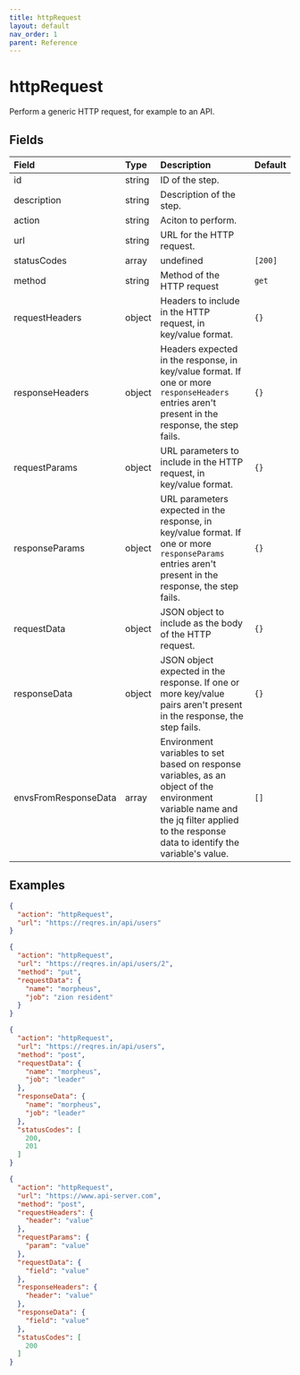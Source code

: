 ```yaml
---
title: httpRequest
layout: default
nav_order: 1
parent: Reference
---
```


# httpRequest

Perform a generic HTTP request, for example to an API.

## Fields

Field | Type | Description | Default
:-- | :-- | :-- | :--
id | string | ID of the step. | 
description | string | Description of the step. | 
action | string | Aciton to perform. | 
url | string | URL for the HTTP request. | 
statusCodes | array | undefined | `[200]`
method | string | Method of the HTTP request | `get`
requestHeaders | object | Headers to include in the HTTP request, in key/value format. | `{}`
responseHeaders | object | Headers expected in the response, in key/value format. If one or more `responseHeaders` entries aren't present in the response, the step fails. | `{}`
requestParams | object | URL parameters to include in the HTTP request, in key/value format. | `{}`
responseParams | object | URL parameters expected in the response, in key/value format. If one or more `responseParams` entries aren't present in the response, the step fails. | `{}`
requestData | object | JSON object to include as the body of the HTTP request. | `{}`
responseData | object | JSON object expected in the response. If one or more key/value pairs aren't present in the response, the step fails. | `{}`
envsFromResponseData | array | Environment variables to set based on response variables, as an object of the environment variable name and the jq filter applied to the response data to identify the variable's value. | `[]`

## Examples

```json
{
  "action": "httpRequest",
  "url": "https://reqres.in/api/users"
}
```

```json
{
  "action": "httpRequest",
  "url": "https://reqres.in/api/users/2",
  "method": "put",
  "requestData": {
    "name": "morpheus",
    "job": "zion resident"
  }
}
```

```json
{
  "action": "httpRequest",
  "url": "https://reqres.in/api/users",
  "method": "post",
  "requestData": {
    "name": "morpheus",
    "job": "leader"
  },
  "responseData": {
    "name": "morpheus",
    "job": "leader"
  },
  "statusCodes": [
    200,
    201
  ]
}
```

```json
{
  "action": "httpRequest",
  "url": "https://www.api-server.com",
  "method": "post",
  "requestHeaders": {
    "header": "value"
  },
  "requestParams": {
    "param": "value"
  },
  "requestData": {
    "field": "value"
  },
  "responseHeaders": {
    "header": "value"
  },
  "responseData": {
    "field": "value"
  },
  "statusCodes": [
    200
  ]
}
```

